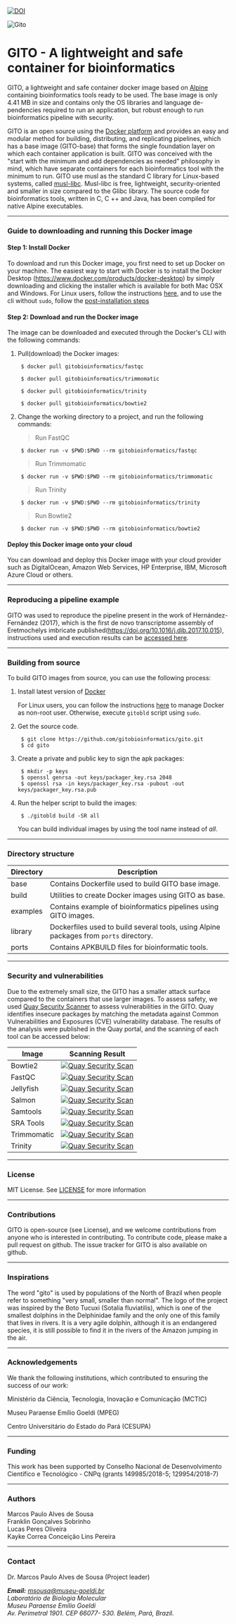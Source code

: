 [![DOI](https://zenodo.org/badge/DOI/10.5281/zenodo.2529383.svg)](https://doi.org/10.5281/zenodo.2529383)

![Gito](https://raw.githubusercontent.com/gitobioinformatics/gito/master/gito.png)

# GITO - A lightweight and safe container for bioinformatics

GITO, a lightweight and safe container docker image based on [Alpine](https://alpinelinux.org) containing bioinformatics tools ready to be used. The base image is only 4.41 MB in size and contains only the OS libraries and language de-pendencies required to run an application, but robust enough to run bioinformatics pipeline with security.

GITO is an open source using the [Docker platform](https://www.docker.com) and provides an easy and modular method for building, distributing, and replicating pipelines, which has a base image (GITO-base) that forms the single foundation layer on which each container application is built.
GITO was conceived with the "start with the minimum and add dependencies as needed" philosophy in mind, which have separate containers for each bioinformatics tool with the minimum to run. GITO use musl as the standard C library for Linux-based systems, 
called [musl-libc](https://www.musl-libc.org). Musl-libc is free, lightweight, security-oriented and smaller in size compared to 
the Glibc library. The source code for bioinformatics tools, written in C, C ++ and Java, has been compiled for native Alpine executables.

---

### Guide to downloading and running this Docker image
#### Step 1: Install Docker

To download and run this Docker image, you first need to set up Docker on your machine. The easiest way to start with Docker is to install the Docker Desktop (https://www.docker.com/products/docker-desktop) by simply downloading and clicking the installer which is available for both Mac OSX and Windows. For Linux users, follow the instructions [here](https://docs.docker.com/install), and to use the cli without `sudo`, follow the [post-installation steps](https://docs.docker.com/install/linux/linux-postinstall)

#### Step 2: Download and run the Docker image

The image can be downloaded and executed through the Docker's CLI with the following commands:

   1.  Pull(download) the Docker images:
   
        
        ```
         $ docker pull gitobioinformatics/fastqc
        ```
        
        ```
         $ docker pull gitobioinformatics/trimmomatic
        ```
        
        ```
         $ docker pull gitobioinformatics/trinity
        ```
        
        ```
         $ docker pull gitobioinformatics/bowtie2
        ```


   2.  Change the working directory to a project, and run the following commands:
   
       > Run FastQC
       
        ```
         $ docker run -v $PWD:$PWD --rm gitobioinformatics/fastqc
        ```

       > Run Trimmomatic
       
        ```
         $ docker run -v $PWD:$PWD --rm gitobioinformatics/trimmomatic
        ```

       > Run Trinity
       
        ```
         $ docker run -v $PWD:$PWD --rm gitobioinformatics/trinity
        ```

       > Run Bowtie2
       
        ```
         $ docker run -v $PWD:$PWD --rm gitobioinformatics/bowtie2
        ```


#### Deploy this Docker image onto your cloud
You can download and deploy this Docker image with your cloud provider such as DigitalOcean, Amazon Web Services, HP Enterprise, IBM, Microsoft Azure Cloud or others.



---------------------------------------------------------------------------------------------------------------------------------------------------------------------------------------

### Reproducing a pipeline example
GITO was used to reproduce the pipeline present in the work of Hernández-Fernández (2017), which is the first de novo transcriptome assembly of Eretmochelys imbricate published(https://doi.org/10.1016/j.dib.2017.10.015), instructions used and execution results can be [accessed here](https://github.com/gitobioinformatics/gito/tree/master/examples/eretmochelys_imbricata).

---

### Building from source
To build GITO images from source, you can use the following process:

1. Install latest version of [Docker](https://docs.docker.com/install)

   For Linux users, you can follow the instructions [here](https://docs.docker.com/install/linux/linux-postinstall/) to manage Docker as non-root user. Otherwise, execute `gitobld` script using `sudo`.

2. Get the source code.
   ```
    $ git clone https://github.com/gitobioinformatics/gito.git
    $ cd gito
   ```

3. Create a private and public key to sign the apk packages:
   ```
    $ mkdir -p keys
    $ openssl genrsa -out keys/packager_key.rsa 2048
    $ openssl rsa -in keys/packager_key.rsa -pubout -out keys/packager_key.rsa.pub
   ```

4. Run the helper script to build the images:
   ```
    $ ./gitobld build -SR all
   ```

   You can build individual images by using the tool name instead of _all_.

---

### Directory structure

| Directory | Description                                                                            |
|-----------|----------------------------------------------------------------------------------------|
| base      | Contains Dockerfile used to build GITO base image.                                     |
| build     | Utilities to create Docker images using GITO as base.                                  |
| examples  | Contains example of bioinformatics pipelines using GITO images.                        |
| library   | Dockerfiles used to build several tools, using Alpine packages from `ports` directory. |
| ports     | Contains APKBUILD files for bioinformatic tools.                                       |

---

### Security and vulnerabilities

Due to the extremely small size, the GITO has a smaller attack surface compared to the containers that use larger images. To assess safety, we used [Quay Security Scanner](https://quay.io) to assess vulnerabilities in the GITO. Quay identifies insecure packages by matching the metadata against Common Vulnerabilities and Exposures (CVE) vulnerability database. The results of the analysis were published in the Quay portal, and the scanning of each tool can be accessed below:

| Image | Scanning Result |
| --- | --- |
| Bowtie2 | [![Quay Security Scan](https://img.shields.io/badge/Quay%20Security%20Scan-Passed-brightgreen.svg)](https://quay.io/repository/gitobioinformatics/bowtie2?tab=tags)
| FastQC | [![Quay Security Scan](https://img.shields.io/badge/Quay%20Security%20Scan-Passed-brightgreen.svg)](https://quay.io/repository/gitobioinformatics/fastqc?tab=tags)
| Jellyfish | [![Quay Security Scan](https://img.shields.io/badge/Quay%20Security%20Scan-Passed-brightgreen.svg)](https://quay.io/repository/gitobioinformatics/jellyfish?tab=tags)
| Salmon | [![Quay Security Scan](https://img.shields.io/badge/Quay%20Security%20Scan-Passed-brightgreen.svg)](https://quay.io/repository/gitobioinformatics/salmon?tab=tags)
| Samtools | [![Quay Security Scan](https://img.shields.io/badge/Quay%20Security%20Scan-Passed-brightgreen.svg)](https://quay.io/repository/gitobioinformatics/samtools?tab=tags)
| SRA Tools | [![Quay Security Scan](https://img.shields.io/badge/Quay%20Security%20Scan-Passed-brightgreen.svg)](https://quay.io/repository/gitobioinformatics/sra-tools?tab=tags)
| Trimmomatic | [![Quay Security Scan](https://img.shields.io/badge/Quay%20Security%20Scan-Passed-brightgreen.svg)](https://quay.io/repository/gitobioinformatics/trimmomatic?tab=tags)
| Trinity | [![Quay Security Scan](https://img.shields.io/badge/Quay%20Security%20Scan-Passed-brightgreen.svg)](https://quay.io/repository/gitobioinformatics/trinity?tab=tags)

---

### License

MIT License. See [LICENSE](https://github.com/gitobioinformatics/gito/blob/master/LICENSE) for more information

---

### Contributions
GITO is open-source (see License), and we welcome contributions from anyone who is interested in contributing. To contribute code, please make a pull request on github. The issue tracker for GITO is also available on github.

---------------------------------------------------------------------------------------------------------------------------------------------------------------------------------------
### Inspirations
The word "gito" is used by populations of the North of Brazil when people refer to something "very small, smaller than normal".
The logo of the project was inspired by the Boto Tucuxi (Sotalia fluviatilis), which is one of the smallest dolphins in the Delphinidae family and the only one of this family that lives in rivers. It is a very agile dolphin, although it is an endangered species, it is still possible to find it in the rivers of the Amazon jumping in the air.

---------------------------------------------------------------------------------------------------------------------------------------------------------------------------------------
### Acknowledgements
We thank the following institutions, which contributed to ensuring the success of our work:<br>

Ministério da Ciência, Tecnologia, Inovação e Comunicação (MCTIC)
    
Museu Paraense Emílio Goeldi (MPEG)
    
Centro Universitário do Estado do Pará (CESUPA)

---------------------------------------------------------------------------------------------------------------------------------------------------------------------------------------
### Funding
This work has been supported by Conselho Nacional de Desenvolvimento Científico e Tecnológico - CNPq (grants 149985/2018-5; 129954/2018-7)

---------------------------------------------------------------------------------------------------------------------------------------------------------------------------------------
### Authors
 Marcos Paulo Alves de Sousa<br>
 Franklin Gonçalves Sobrinho <br>
 Lucas Peres Oliveira <br>
 Kayke Correa Conceição Lins Pereira
 
 ---------------------------------------------------------------------------------------------------------------------------------------------------------------------------------------
 ### Contact
 Dr. Marcos Paulo Alves de Sousa (Project leader)<br>
 
 <i><b>Email:</b> msousa@museu-goeldi.br<br>
 Laboratório de Biologia Molecular<br>
 Museu Paraense Emílio Goeldi<br>
 Av. Perimetral 1901. CEP 66077- 530. Belém, Pará, Brazil.</i>
